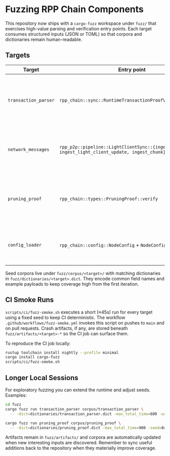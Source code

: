 # Fuzzing RPP Chain Components

This repository now ships with a `cargo-fuzz` workspace under `fuzz/` that exercises
high-value parsing and verification entry points. Each target consumes structured
inputs (JSON or TOML) so that corpora and dictionaries remain human-readable.

## Targets

| Target | Entry point | Notes |
| ------ | ----------- | ----- |
| `transaction_parser` | `rpp_chain::sync::RuntimeTransactionProofVerifier::verify` | Decodes gossip transaction bundles and performs signature/proof integrity checks. |
| `network_messages` | `rpp_p2p::pipeline::LightClientSync::{ingest_plan, ingest_light_client_update, ingest_chunk}` | Covers state sync plan decoding, recursive proof validation, and chunk ingestion. |
| `pruning_proof` | `rpp_chain::types::PruningProof::verify` | Validates pruning proofs against supplied block headers and (optional) previous blocks. |
| `config_loader` | `rpp_chain::config::NodeConfig` + `NodeConfig::validate` | Exercises TOML parsing and semantic validation of node configuration. |

Seed corpora live under `fuzz/corpus/<target>/` with matching dictionaries in
`fuzz/dictionaries/<target>.dict`. They encode common field names and example
payloads to keep coverage high from the first iteration.

## CI Smoke Runs

`scripts/ci/fuzz-smoke.sh` executes a short (≈45s) run for every target using a
fixed seed to keep CI deterministic. The workflow `.github/workflows/fuzz-smoke.yml`
invokes this script on pushes to `main` and on pull requests. Crash artifacts, if
any, are stored beneath `fuzz/artifacts/<target>-*` so the CI job can surface them.

To reproduce the CI job locally:

```bash
rustup toolchain install nightly --profile minimal
cargo install cargo-fuzz
scripts/ci/fuzz-smoke.sh
```

## Longer Local Sessions

For exploratory fuzzing you can extend the runtime and adjust seeds. Examples:

```bash
cd fuzz
cargo fuzz run transaction_parser corpus/transaction_parser \
  -- -dict=dictionaries/transaction_parser.dict -max_total_time=600 -artifact_prefix=artifacts/transaction_parser-

cargo fuzz run pruning_proof corpus/pruning_proof \
  -- -dict=dictionaries/pruning_proof.dict -max_total_time=900 -seed=0xDEADBEEF
```

Artifacts remain in `fuzz/artifacts/` and corpora are automatically updated when
new interesting inputs are discovered. Remember to sync useful additions back to
the repository when they materially improve coverage.
